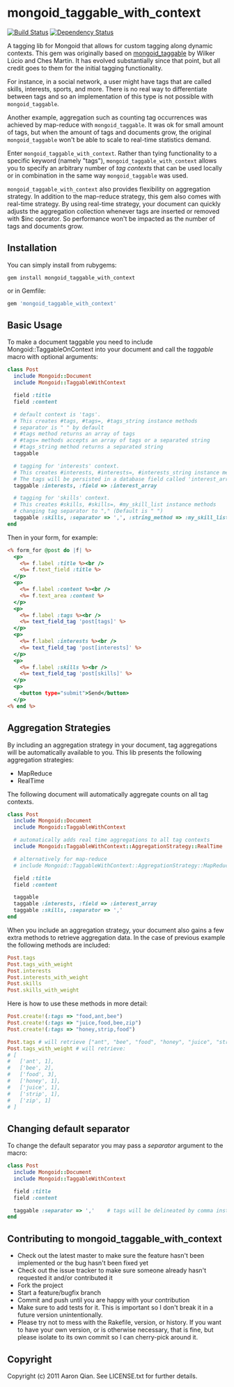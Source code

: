 mongoid_taggable_with_context
=============================

[![Build Status](https://secure.travis-ci.org/aq1018/mongoid_taggable_with_context.png?branch=master)](http://travis-ci.org/aq1018/mongoid_taggable_with_context) [![Dependency Status](https://gemnasium.com/aq1018/mongoid_taggable_with_context.png?travis)](https://gemnasium.com/aq1018/mongoid_taggable_with_context)

A tagging lib for Mongoid that allows for custom tagging along dynamic contexts. This gem was originally based on [mongoid_taggable](https://github.com/ches/mongoid_taggable) by Wilker Lúcio and Ches Martin. It has evolved substantially since that point, but all credit goes to them for the initial tagging functionality.

For instance, in a social network, a user might have tags that are called skills, interests, sports, and more. There is no real way to differentiate between tags and so an implementation of this type is not possible with `mongoid_taggable`.

Another example, aggregation such as counting tag occurrences was achieved by map-reduce with `mongoid_taggable`. It was ok for small amount of tags, but when the amount of tags and documents grow, the original `mongoid_taggable` won't be able to scale to real-time statistics demand.

Enter `mongoid_taggable_with_context`. Rather than tying functionality to a specific keyword (namely "tags"), `mongoid_taggable_with_context` allows you to specify an arbitrary number of *tag contexts* that can be used locally or in combination in the same way `mongoid_taggable` was used.

`mongoid_taggable_with_context` also provides flexibility on aggregation strategy. In addition to the map-reduce strategy, this gem also comes with real-time strategy. By using real-time strategy, your document can quickly adjusts the aggregation collection whenever tags are inserted or removed with $inc operator. So performance won't be impacted as the number of tags and documents grow.

Installation
------------

You can simply install from rubygems:

```
gem install mongoid_taggable_with_context
```

or in Gemfile:

```ruby
gem 'mongoid_taggable_with_context'
```

Basic Usage
-----------

To make a document taggable you need to include Mongoid::TaggableOnContext into your document and call the *taggable* macro with optional arguments:

```ruby
class Post
  include Mongoid::Document
  include Mongoid::TaggableWithContext

  field :title
  field :content

  # default context is 'tags'.
  # This creates #tags, #tags=, #tags_string instance methods
  # separator is " " by default
  # #tags method returns an array of tags
  # #tags= methods accepts an array of tags or a separated string
  # #tags_string method returns a separated string
  taggable

  # tagging for 'interests' context.
  # This creates #interests, #interests=, #interests_string instance methods
  # The tags will be persisted in a database field called 'interest_array'
  taggable :interests, :field => :interest_array

  # tagging for 'skills' context.
  # This creates #skills, #skills=, #my_skill_list instance methods
  # changing tag separator to "," (Default is " ")
  taggable :skills, :separator => ',', :string_method => :my_skill_list
end
```

Then in your form, for example:

```rhtml
<% form_for @post do |f| %>
  <p>
    <%= f.label :title %><br />
    <%= f.text_field :title %>
  </p>
  <p>
    <%= f.label :content %><br />
    <%= f.text_area :content %>
  </p>
  <p>
    <%= f.label :tags %><br />
    <%= text_field_tag 'post[tags]' %>
  </p>
  <p>
    <%= f.label :interests %><br />
    <%= text_field_tag 'post[interests]' %>
  </p>
  <p>
    <%= f.label :skills %><br />
    <%= text_field_tag 'post[skills]' %>
  </p>
  <p>
    <button type="submit">Send</button>
  </p>
<% end %>
```

Aggregation Strategies
----------------------

By including an aggregation strategy in your document, tag aggregations will be automatically available to you.
This lib presents the following aggregation strategies:

* MapReduce
* RealTime

The following document will automatically aggregate counts on all tag contexts.

```ruby
class Post
  include Mongoid::Document
  include Mongoid::TaggableWithContext

  # automatically adds real time aggregations to all tag contexts
  include Mongoid::TaggableWithContext::AggregationStrategy::RealTime

  # alternatively for map-reduce
  # include Mongoid::TaggableWithContext::AggregationStrategy::MapReduce

  field :title
  field :content

  taggable
  taggable :interests, :field => :interest_array
  taggable :skills, :separator => ','
end
```

When you include an aggregation strategy, your document also gains a few extra methods to retrieve aggregation data.
In the case of previous example the following methods are included:

```ruby
Post.tags
Post.tags_with_weight
Post.interests
Post.interests_with_weight
Post.skills
Post.skills_with_weight
```

Here is how to use these methods in more detail:

```ruby
Post.create!(:tags => "food,ant,bee")
Post.create!(:tags => "juice,food,bee,zip")
Post.create!(:tags => "honey,strip,food")

Post.tags # will retrieve ["ant", "bee", "food", "honey", "juice", "strip", "zip"]
Post.tags_with_weight # will retrieve:
# [
#   ['ant', 1],
#   ['bee', 2],
#   ['food', 3],
#   ['honey', 1],
#   ['juice', 1],
#   ['strip', 1],
#   ['zip', 1]
# ]
```

Changing default separator
--------------------------

To change the default separator you may pass a *separator* argument to the macro:

```ruby
class Post
  include Mongoid::Document
  include Mongoid::TaggableWithContext

  field :title
  field :content

  taggable :separator => ','    # tags will be delineated by comma instead of space
end
```

Contributing to mongoid_taggable_with_context
-----------------------------------------------

* Check out the latest master to make sure the feature hasn't been implemented or the bug hasn't been fixed yet
* Check out the issue tracker to make sure someone already hasn't requested it and/or contributed it
* Fork the project
* Start a feature/bugfix branch
* Commit and push until you are happy with your contribution
* Make sure to add tests for it. This is important so I don't break it in a future version unintentionally.
* Please try not to mess with the Rakefile, version, or history. If you want to have your own version, or is otherwise necessary, that is fine, but please isolate to its own commit so I can cherry-pick around it.

Copyright
---------

Copyright (c) 2011 Aaron Qian. See LICENSE.txt for
further details.
